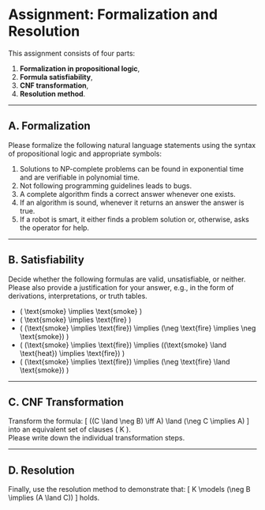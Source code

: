 # Assignment: Formalization and Resolution

This assignment consists of four parts:  
1. **Formalization in propositional logic**,  
2. **Formula satisfiability**,  
3. **CNF transformation**,  
4. **Resolution method**.

---

## A. Formalization

Please formalize the following natural language statements using the syntax of propositional logic and appropriate symbols:

1. Solutions to NP-complete problems can be found in exponential time and are verifiable in polynomial time.
2. Not following programming guidelines leads to bugs.
3. A complete algorithm finds a correct answer whenever one exists.
4. If an algorithm is sound, whenever it returns an answer the answer is true.
5. If a robot is smart, it either finds a problem solution or, otherwise, asks the operator for help.

---

## B. Satisfiability

Decide whether the following formulas are valid, unsatisfiable, or neither. Please also provide a justification for your answer, e.g., in the form of derivations, interpretations, or truth tables.

- \( \text{smoke} \implies \text{smoke} \)
- \( \text{smoke} \implies \text{fire} \)
- \( (\text{smoke} \implies \text{fire}) \implies (\neg \text{fire} \implies \neg \text{smoke}) \)
- \( (\text{smoke} \implies \text{fire}) \implies ((\text{smoke} \land \text{heat}) \implies \text{fire}) \)
- \( (\text{smoke} \implies \text{fire}) \implies (\neg \text{fire} \land \text{smoke}) \)

---

## C. CNF Transformation

Transform the formula:
\[
((C \land \neg B) \iff A) \land (\neg C \implies A)
\]
into an equivalent set of clauses \( K \).  
Please write down the individual transformation steps.

---

## D. Resolution

Finally, use the resolution method to demonstrate that:
\[
K \models (\neg B \implies (A \land C))
\]
holds.
